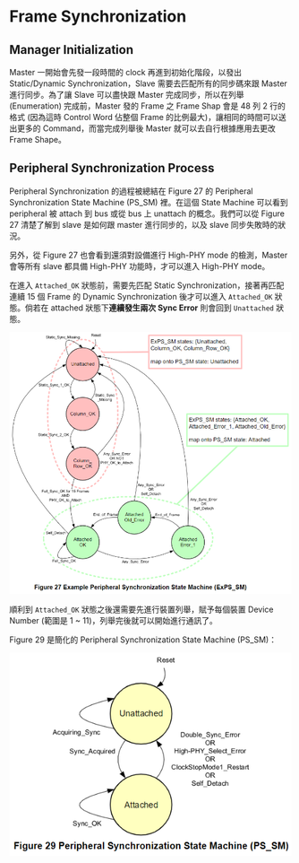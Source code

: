 Frame Synchronization
=======

Manager Initialization
-------

Master 一開始會先發一段時間的 clock 再進到初始化階段，以發出 Static/Dynamic Synchronization，Slave 需要去匹配所有的同步碼來跟 Master 進行同步。為了讓 Slave 可以盡快跟 Master 完成同步，所以在列舉 (Enumeration) 完成前，Master 發的 Frame 之 Frame Shap 會是 48 列 2 行的格式 (因為這時 Control Word 佔整個 Frame 的比例最大)，讓相同的時間可以送出更多的 Command，而當完成列舉後 Master 就可以去自行根據應用去更改 Frame Shape。

Peripheral Synchronization Process
-------

Peripheral Synchronization 的過程被總結在 Figure 27 的 Peripheral Synchronization State Machine (PS_SM) 裡。在這個 State Machine 可以看到 peripheral 被 attach 到 bus 或從 bus 上 unattach 的概念。我們可以從 Figure 27 清楚了解到 slave 是如何跟 master 進行同步的，以及 slave 同步失敗時的狀況。

另外，從 Figure 27 也會看到還須對設備進行 High-PHY mode 的檢測，Master 會等所有 slave 都具備 High-PHY 功能時，才可以進入 High-PHY mode。

在進入 `Attached_OK` 狀態前，需要先匹配 Static Synchronization，接著再匹配連續 15 個 Frame 的 Dynamic Synchronization 後才可以進入 `Attached_OK` 狀態。倘若在 attached 狀態下**連續發生兩次 Sync Error** 則會回到 `Unattached` 狀態。

![Alt text](image/figure27.png)

順利到 `Attached_OK` 狀態之後還需要先進行裝置列舉，賦予每個裝置 Device Number (範圍是 1 ~ 11)，列舉完後就可以開始進行通訊了。

Figure 29 是簡化的 Peripheral Synchronization State Machine (PS_SM)：

![Alt text](image/figure29.png)


